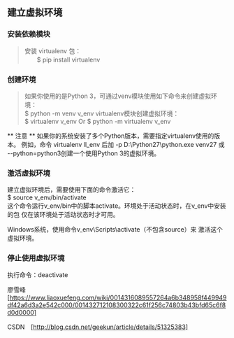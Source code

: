 ## 建立虚拟环境

### 安装依赖模块 ###
> 安装 virtualenv 包：
</br>　　$ pip install virtualenv

### 创建环境 ###
> 如果你使用的是Python 3，可通过venv模块使用如下命令来创建虚拟环境：
</br>$ python -m venv v_env
> virtualenv模块创建虚拟环境：
</br>$ virtualenv v_env Or $ python -m virtualenv v_env

** 注意 ** 如果你的系统安装了多个Python版本，需要指定virtualenv使用的版本。
例如，命令 virtualenv ll_env 后加 -p D:\Python27\python.exe venv27 或 --python=python3创建一个使用Python 3的虚拟环境。

### 激活虚拟环境 ###
建立虚拟环境后，需要使用下面的命令激活它：</br>
$ source v_env/bin/activate</br>
这个命令运行v_env/bin中的脚本activate。环境处于活动状态时，在v_env中安装的包 仅在该环境处于活动状态时才可用。

Windows系统，使用命令v_env\Scripts\activate（不包含source）来 激活这个虚拟环境。

### 停止使用虚拟环境 ###
执行命令：deactivate

廖雪峰　[https://www.liaoxuefeng.com/wiki/0014316089557264a6b348958f449949df42a6d3a2e542c000/001432712108300322c61f256c74803b43bfd65c6f8d0d0000]

CSDN　[http://blog.csdn.net/geekun/article/details/51325383]
